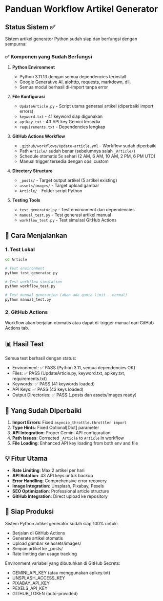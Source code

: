 # Panduan Workflow Artikel Generator

## Status Sistem ✅

Sistem artikel generator Python sudah siap dan berfungsi dengan sempurna:

### ✅ Komponen yang Sudah Berfungsi

1. **Python Environment**
   - Python 3.11.13 dengan semua dependencies terinstall
   - Google Generative AI, aiohttp, requests, markdown, dll.
   - Semua modul berhasil di-import tanpa error

2. **File Konfigurasi**
   - `UpdateArticle.py` - Script utama generasi artikel (diperbaiki import errors)
   - `keyword.txt` - 41 keyword siap digunakan
   - `apikey.txt` - 43 API key Gemini tersedia
   - `requirements.txt` - Dependencies lengkap

3. **GitHub Actions Workflow**
   - `.github/workflows/Update-article.yml` - Workflow sudah diperbaiki
   - Path `Article/` sudah benar (sebelumnya salah `_Article/`)
   - Schedule otomatis 5x sehari (2 AM, 6 AM, 10 AM, 2 PM, 6 PM UTC)
   - Manual trigger tersedia dengan opsi custom

4. **Directory Structure**
   - `_posts/` - Target output artikel (5 artikel existing)
   - `assets/images/` - Target upload gambar
   - `Article/` - Folder script Python

5. **Testing Tools**
   - `test_generator.py` - Test environment dan dependencies
   - `manual_test.py` - Test generasi artikel manual
   - `workflow_test.py` - Test simulasi GitHub Actions

## 🚀 Cara Menjalankan

### 1. Test Lokal
```bash
cd Article

# Test environment
python test_generator.py

# Test workflow simulation
python workflow_test.py

# Test manual generation (akan ada quota limit - normal)
python manual_test.py
```

### 2. GitHub Actions
Workflow akan berjalan otomatis atau dapat di-trigger manual dari GitHub Actions tab.

## 📊 Hasil Test

Semua test berhasil dengan status:
- Environment: ✅ PASS (Python 3.11, semua dependencies OK)
- Files: ✅ PASS (UpdateArticle.py, keyword.txt, apikey.txt, requirements.txt)
- Keywords: ✅ PASS (41 keywords loaded)
- API Keys: ✅ PASS (43 keys loaded)
- Output Directories: ✅ PASS (_posts dan assets/images ready)

## 🔧 Yang Sudah Diperbaiki

1. **Import Errors**: Fixed `asyncio_throttle.throttler import`
2. **Type Hints**: Fixed Optional[Dict] parameter
3. **API Integration**: Proper Gemini API configuration
4. **Path Issues**: Corrected `_Article` to `Article` in workflow
5. **File Loading**: Enhanced API key loading from both env and file

## 💡 Fitur Utama

- **Rate Limiting**: Max 2 artikel per hari
- **API Rotation**: 43 API keys untuk backup
- **Error Handling**: Comprehensive error recovery
- **Image Integration**: Unsplash, Pixabay, Pexels
- **SEO Optimization**: Professional article structure
- **GitHub Integration**: Direct upload ke repository

## 🎯 Siap Produksi

Sistem Python artikel generator sudah siap 100% untuk:
- Berjalan di GitHub Actions
- Generate artikel otomatis
- Upload gambar ke assets/images/
- Simpan artikel ke _posts/
- Rate limiting dan usage tracking

Environment variabel yang dibutuhkan di GitHub Secrets:
- GEMINI_API_KEY (atau menggunakan apikey.txt)
- UNSPLASH_ACCESS_KEY
- PIXABAY_API_KEY  
- PEXELS_API_KEY
- GITHUB_TOKEN (auto-provided)